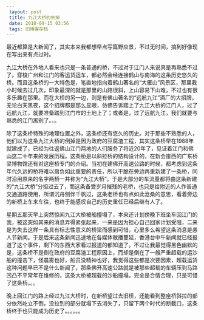 ```yaml
---
 layout: post
 title: 九江大桥的倒掉
 date: 2018-09-15 03:56
 tags: 旧博客存档
---
```

最近都算是大新闻了，其实本来我都想早点写篇野应景，不过无时间，搞到好像现在写出来有点过时。



九江大桥在外地人看来也只是一条普通的桥，不过对于江门人来说真是再熟悉不过了。穿梭广州和江门的客运货运车，都必然会经连接鹤山与南海的这条历史悠久的桥。而且这条桥的一大特色是，笔直地指向着鹤山著名的“大雁山”风景区，那里我小时候去过几次，印象最深的就是那里的山路很斜，上山容易下山难，不过也有很多乐趣在那里。而在大桥的另一边，则是有佛山著名的“远航九江”酒厂的大招牌，无论白天黑夜，这个招牌都是那么显眼，仿佛告诉踏上了九江大桥的江门人，过了远航九江，就要准备踏到江门市的土地上了；或者是，过了远航九江，我们就要与熟悉的江门离别了。。。



除了这条桥特殊的地理位置之外，这条桥还有悠久的历史。对于那些不熟悉的人，他们以为这条九江大桥的倒掉是因为政府的豆腐渣工程，其实这条桥早在1988年就建成了，已经为往返佛山江门两地的人们服务了将近20年了，见证着江门和佛山这二十年来的发展历程。这条桥是以斜拉桥的结构设计的，在新会崖西的广东桥梁博物馆还有对这座桥专门的介绍。当初在建佛开高速公路的时候，都考虑到这条年代久远的桥将难以肩负如此重要的责任，所以干脆在旁边再重新建了一条桥，同时沿用原来的名字两桥一并称为“九江大桥”。于是大部分的车流量都将由这条新建的“九江大桥”分担过去了，而这条备受岁月摧残的老桥，也只是给附近的人作普通交通道路使用，所谓沉舟侧伴千帆过，这条老桥也有点如此沧桑的意思，看着旁边的新桥上车来车往，也终于能感叹自己的历史重任已经后继有人了。



星期五那天早上突然惊闻九江大桥被船撞塌了，本来还计划傍晚下班坐车回江门的我，被这突如其来的消息弄得紧张起来，一来是因为担心自己回家计划受阻，二来是为失去这样一条具有标志性意义的桥梁而感到可惜，心里多么希望这条消息是愚人节新闻。于是后来这条新闻迅速地在各媒体散播蔓延，香港台中午新闻就已经报道了这个事件，剩下的东西大家看过报道的都知道了。不过让我最觉得黑色幽默的是，这条桥不是倒在政府的豆腐渣工程原因上，而却是倒在了一艘严重超载的运沙船的撞击下，怪晨雾也好，船员没精神也好，我觉得这些都是次要因素，超载运货这种问题早已不是什么新闻了，那条佛开高速公路就是被那些超载的车辆压到马路凹凸不平常年在维修的，这条大桥被超载的沙船撞塌，完全是合情合理，只是可惜了这条桥。。。



晚上回江门的路上经过九江大桥时，在新桥望过去旧桥，还能看到整座桥斜拉的部分依然屹立不倒，没拉到的部分就塌下去消失了，只留下两个时代的断截口，这条桥终于也只能成为历史了。。。。。。

